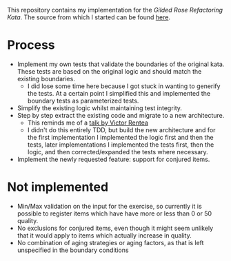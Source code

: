 This repository contains my implementation for the _Gilded Rose Refactoring Kata_.
The source from which I started can be found [here](https://github.com/emilybache/GildedRose-Refactoring-Kata).

# Process
- Implement my own tests that validate the boundaries of the original kata.
These tests are based on the original logic and should match the existing boundaries.
    - I did lose some time here because I got stuck in wanting to generify the tests.
    At a certain point I simplified this and implemented the boundary tests as parameterized tests.
- Simplify the existing logic whilst maintaining test integrity.
- Step by step extract the existing code and migrate to a new architecture.
    - This reminds me of a [talk by Victor Rentea](https://www.youtube.com/watch?v=wY_CUkU1zfw)
    - I didn't do this entirely TDD, but build the new architecture and for the first implementation I implemented the logic first and then the tests, later implementations I implemented the tests first, then the logic, and then corrected/expanded the tests where necessary.
- Implement the newly requested feature: support for conjured items.

# Not implemented
- Min/Max validation on the input for the exercise, so currently it is possible to register items which have have more or less than 0 or 50 quality.
- No exclusions for conjured items, even though it might seem unlikely that it would apply to items which actually increase in quality.
- No combination of aging strategies or aging factors, as that is left unspecified in the boundary conditions
